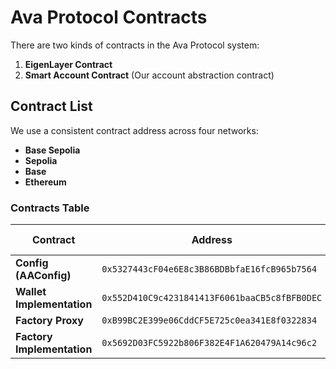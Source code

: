 # Ava Protocol Contracts

There are two kinds of contracts in the Ava Protocol system:

1. **EigenLayer Contract**  
2. **Smart Account Contract** (Our account abstraction contract)

## Contract List

We use a consistent contract address across four networks:

- **Base Sepolia**  
- **Sepolia**  
- **Base**  
- **Ethereum**  

### Contracts Table

| Contract | Address | Base Sepolia | Base | Sepolia | Ethereum |
|----------|----------------------------------|------------------------------------------------------------------|-------------------------------------------------------------|-------------------------------------------------------------|------------------------------------------------|
| **Config (AAConfig)** | `0x5327443cF04e6E8c3B86BDBbfaE16fcB965b7564` | [View](https://sepolia.basescan.org/address/0x5327443cF04e6E8c3B86BDBbfaE16fcB965b7564) | [View](https://basescan.org/address/0x5327443cF04e6E8c3B86BDBbfaE16fcB965b7564) | [View](https://sepolia.etherscan.io/address/0x5327443cF04e6E8c3B86BDBbfaE16fcB965b7564) | [View](https://etherscan.io/address/0x5327443cF04e6E8c3B86BDBbfaE16fcB965b7564) |
| **Wallet Implementation** | `0x552D410C9c4231841413F6061baaCB5c8fBFB0DEC` | [View](https://sepolia.basescan.org/address/0x552D410C9c4231841413F6061baaCB5c8fBFB0DEC) | [View](https://basescan.org/address/0x552D410C9c4231841413F6061baaCB5c8fBFB0DEC) | [View](https://sepolia.etherscan.io/address/0x552D410C9c4231841413F6061baaCB5c8fBFB0DEC) | [View](https://etherscan.io/address/0x552D410C9c4231841413F6061baaCB5c8fBFB0DEC) |
| **Factory Proxy** | `0xB99BC2E399e06CddCF5E725c0ea341E8f0322834` | [View](https://sepolia.basescan.org/address/0xB99BC2E399e06CddCF5E725c0ea341E8f0322834) | [View](https://basescan.org/address/0xB99BC2E399e06CddCF5E725c0ea341E8f0322834) | [View](https://sepolia.etherscan.io/address/0xB99BC2E399e06CddCF5E725c0ea341E8f0322834) | [View](https://etherscan.io/address/0xB99BC2E399e06CddCF5E725c0ea341E8f0322834) |
| **Factory Implementation** | `0x5692D03FC5922b806F382E4F1A620479A14c96c2` | [View](https://sepolia.basescan.org/address/0x5692D03FC5922b806F382E4F1A620479A14c96c2) | [View](https://basescan.org/address/0x5692D03FC5922b806F382E4F1A620479A14c96c2) | [View](https://sepolia.etherscan.io/address/0x5692D03FC5922b806F382E4F1A620479A14c96c2) | [View](https://etherscan.io/address/0x5692D03FC5922b806F382E4F1A620479A14c96c2) |


